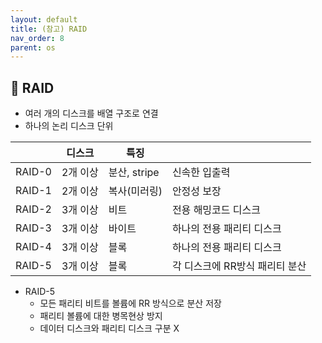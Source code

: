 ```yaml
---
layout: default
title: (참고) RAID
nav_order: 8
parent: os
---
```




## 📑 RAID

- 여러 개의 디스크를 배열 구조로 연결
- 하나의 논리 디스크 단위

|        | 디스크   | 특징         |                                |
| ------ | -------- | ------------ | ------------------------------ |
| RAID-0 | 2개 이상 | 분산, stripe | 신속한 입출력                  |
| RAID-1 | 2개 이상 | 복사(미러링) | 안정성 보장                    |
| RAID-2 | 3개 이상 | 비트         | 전용 해밍코드 디스크           |
| RAID-3 | 3개 이상 | 바이트       | 하나의 전용 패리티 디스크      |
| RAID-4 | 3개 이상 | 블록         | 하나의 전용 패리티 디스크      |
| RAID-5 | 3개 이상 | 블록         | 각 디스크에 RR방식 패리티 분산 |

- RAID-5
  - 모든 패리티 비트를 볼륨에 RR 방식으로 분산 저장
  - 패리티 볼륨에 대한 병목현상 방지
  - 데이터 디스크와 패리티 디스크 구분 X
